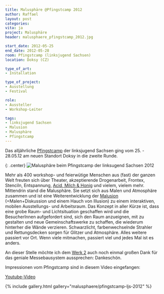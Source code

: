 ```yaml
---
title: Malusphäre @Pfingstcamp 2012
author: Raffael
layout: post
categories:
vita: ja
project: Malusphäre
header: malusphaere_pfingstcamp_2012.jpg

start_date: 2012-05-25
end_date: 2012-05-28
room: Pfingstcamp (linksjugend Sachsen)
location: Doksy (CZ)

type_of_art:
- Installation

type_of_project:
- Ausstellung
- Festival

role:
- Aussteller
- Workshop-Leiter

tags:
- linksjugend Sachsen
- Malusion
- Malusphäre
- Pfingstcamp
---
```


Das alljährliche [Pfingstcamp](http://www.linksjugend-sachsen.de/events/pfingstcamp/pfingstcamp-2012.html) der linksjugend Sachsen ging vom 25. - 28.05.12 am neuen Standort Doksy in die zweite Runde. 

<!--more-->

{: .center}
![Malusphäre beim Pfingstcamp der linksugend Sachsen 2012]({{site.imgpath}}/P1040291_web.jpg)

Mehr als 400 workshop- und feierwütige Menschen aus (fast) der ganzen Welt freuten sich über Theater, akzeptierende Drogenarbeit, Frontex, Stenciln, Entspannung, [Acid, Milch & Honig](http://www.acid-milch-und-honig.de) und vielem, vielem mehr. Mittendrin stand die Malusphäre. Sie setzt sich aus Malen und Atmosphäre zusammen und ist eine Weiterentwicklung der [Malusion](/malusphaere/) (=Malen+Diskussion und einem Hauch von Illusion) zu einem interaktiven, mobilen Ausstellungs- und Arbeitsraum. Das Konzept in aller Kürze ist, dass eine grobe Raum- und Lichtsituation geschaffen wird und die BesucherInnen aufgefordert sind, sich den Raum anzueignen, mit zu gestalten und neue Gemeinschaftswerke zu schaffen, die wiederum hinterher die Wände verzieren. Schwarzlicht, farbenwechselnde Strahler und Rettungsdecken sorgen für Glitzer und Atmosphäre. Alles weitere passiert vor Ort. Wenn viele mitmachen, passiert viel und jedes Mal ist es anders.

An dieser Stelle möchte ich dem [Werk 2](http://www.werk-2.de/) auch noch einmal großen Dank für das geniale Messebausystem aussprechen: Dankeschön.

Impressionen vom Pfingstcamp sind in diesem Video eingefangen:

[Youtube-Video](https://www.youtube.com/watch?v=xlnaAUgoFx4)

{% include gallery.html gallery="malusphaere/pfingstcamp-ljs-2012" %}
